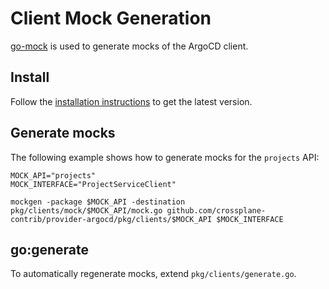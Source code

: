 # Client Mock Generation

[go-mock](https://go.uber.org/mock) is used to generate mocks of the ArgoCD client.

## Install

Follow the [installation instructions](https://go.uber.org/mock#installation) to get the latest version.

## Generate mocks

The following example shows how to generate mocks for the `projects` API:

    MOCK_API="projects"
    MOCK_INTERFACE="ProjectServiceClient"

    mockgen -package $MOCK_API -destination pkg/clients/mock/$MOCK_API/mock.go github.com/crossplane-contrib/provider-argocd/pkg/clients/$MOCK_API $MOCK_INTERFACE

## go:generate

To automatically regenerate mocks, extend `pkg/clients/generate.go`.
